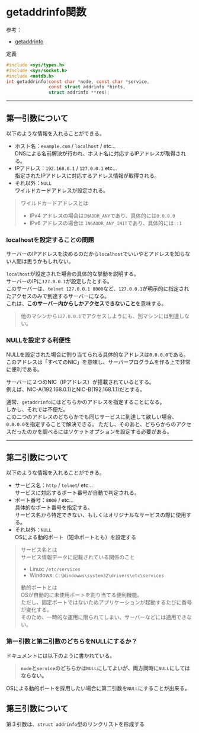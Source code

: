 # getaddrinfo関数

参考：

- [getaddrinfo](https://linuxjm.osdn.jp/html/LDP_man-pages/man3/getaddrinfo.3.html)

定義

```c
#include <sys/types.h>
#include <sys/socket.h>
#include <netdb.h>
int getaddrinfo(const char *node, const char *service,
                const struct addrinfo *hints,
                struct addrinfo **res);
```

---

## 第一引数について

以下のような情報を入れることができる。

- ホスト名：`example.com` / `localhost` / etc...  
  DNSによる名前解決が行われ、ホスト名に対応するIPアドレスが取得される。  
- IPアドレス：`192.168.0.1` / `127.0.0.1` etc...  
  指定されたIPアドレスに対応するアドレス情報が取得される。  
- それ以外：`NULL`  
  ワイルドカードアドレスが設定される。

> ワイルドカードアドレスとは  
>
> - IPv4 アドレスの場合は`INADDR_ANY`であり、具体的には`0.0.0.0`
> - IPv6 アドレスの場合は `IN6ADDR_ANY_INIT`であり、具体的には`::1`

### localhostを設定することの問題

サーバーのIPアドレスを決めるのだから`localhost`でいいやとアドレスを知らない人間は思うかもしれない。  

`localhost`が設定された場合の具体的な挙動を説明する。  
サーバーのIPに`127.0.0.1`が設定したとする。  
このサーバーは、`telnet 127.0.0.1 8000`など、`127.0.0.1`が明示的に指定されたアクセスのみで到達するサーバーになる。  
これは、**このサーバー内からしかアクセスできないこと**を意味する。

> 他のマシンから`127.0.0.1`でアクセスしようにも、別マシンには到達しない。

### NULLを設定する利便性

NULLを設定された場合に割り当てられる具体的なアドレスは`0.0.0.0`である。  
このアドレスは「すべてのNIC」を意味し、サーバープログラムを作る上で非常に便利である。

サーバーに２つのNIC（IPアドレス）が搭載されているとする。  
例えば、NIC-A(192.168.0.1)とNIC-B(192.168.1.1)だとする。

通常、`getaddrinfo`にはどちらかのアドレスを指定することになる。  
しかし、それでは不便だ。  
この二つのアドレスのどちらかでも同じサービスに到達して欲しい場合、`0.0.0.0`を指定することで解決できる。
ただし、そのあと、どちらからのアクセスだったのかを調べるにはソケットオプションを設定する必要がある。

---

## 第二引数について

以下のような情報を入れることができる。

- サービス名：`http` / `telnet`/ etc...  
  サービスに対応するポート番号が自動で判定される。
- ポート番号：`8000` / etc...  
  具体的なポート番号を指定する。  
  サービス名から特定できない、もしくはオリジナルなサービスの際に使用する。
- それ以外：`NULL`  
  OSによる動的ポート（短命ポートとも）を設定する

> サービス名とは  
> サービス情報データに記載されている関係のこと
>
> - Linux: `/etc/services`
> - Windows: `C:\Windowws\system32\drivers\etc\services`
>
> 動的ポートとは  
> OSが自動的に未使用ポートを割り当てる便利機能。  
> ただし、固定ポートではないためアプリケーションが起動するたびに番号が変化する。  
> そのため、一時的な運用に限られてしまい、サーバーなどには適用できない。

### 第一引数と第二引数のどちらをNULLにするか？

ドキュメントには以下のように書かれている。

> **`node`と`service`のどちらかは`NULL`にしてよいが、両方同時に`NULL`にしてはならない。**

OSによる動的ポートを採用したい場合に第二引数を`NULL`にすることが出来る。

## 第三引数について

第３引数は、`struct addrinfo`型のリンクリストを形成する
